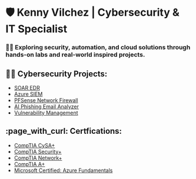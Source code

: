 <h1> 🛡️ Kenny Vilchez | Cybersecurity & IT Specialist </h1>

### 🐱‍💻 Exploring security, automation, and cloud solutions through hands-on labs and real-world inspired projects.

<h2>👨‍💻 Cybersecurity Projects:</h2>


  - [SOAR EDR](https://github.com/kennyvilchez/SOAR-EDR)
  - [Azure SIEM](https://github.com/kennyvilchez/AzureSIEM)
  - [PFSense Network Firewall](https://github.com/kennyvilchez/NetworkFirewall)
  - [AI Phishing Email Analyzer](https://github.com/kennyvilchez/AIPhishingAnalyzer)
  - [Vulnerability Management](https://github.com/kennyvilchez/Vulnerability-Management-Project)
  
<h2> :page_with_curl: Certfications: </h2>

 - [CompTIA CySA+](https://www.credly.com/badges/acf94e55-7d5c-4559-992c-2de6c555868a/public_url)
 - [CompTIA Security+](https://www.credly.com/badges/bb42ddf5-0bd6-4417-bb03-e4085f09c815/public_url)
 - [CompTIA Network+](https://www.credly.com/badges/5b365dbd-d4a2-41b3-b1ab-d8858a413f71/public_url)
 - [CompTIA A+](https://www.credly.com/badges/ad834d16-5d40-4c24-bc86-d8bb3bc9ac5b/public_url)
 - [Microsoft Certified: Azure Fundamentals](https://www.credly.com/badges/96194d0f-5207-4725-9199-cf031bdeed2d/public_url)
